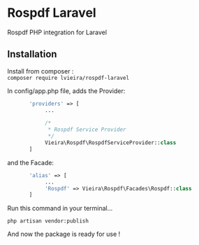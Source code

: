 # Rospdf Laravel

Rospdf PHP integration for Laravel

## Installation  

Install from composer :  
`composer require lvieira/rospdf-laravel`  

In config/app.php file, adds the Provider:

```php
       'providers' => [
            ...
            
            /*
             * Rospdf Service Provider
             */
            Vieira\Rospdf\RospdfServiceProvider::class
       ]
```

and the Facade: 

```php
       'alias' => [
            ...            
            'Rospdf' => Vieira\Rospdf\Facades\Rospdf::class
       ]
```

Run this command in your terminal...  

`php artisan vendor:publish`  

And now the package is ready for use !